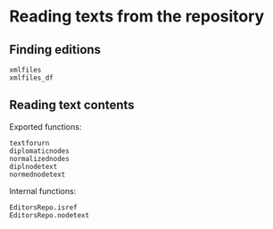 # Reading texts from the repository

## Finding editions

```@docs
xmlfiles
xmlfiles_df
```

## Reading text contents

Exported functions:

```@docs
textforurn
diplomaticnodes
normalizednodes
diplnodetext
normednodetext
```

Internal functions:

```@docs
EditorsRepo.isref
EditorsRepo.nodetext
```